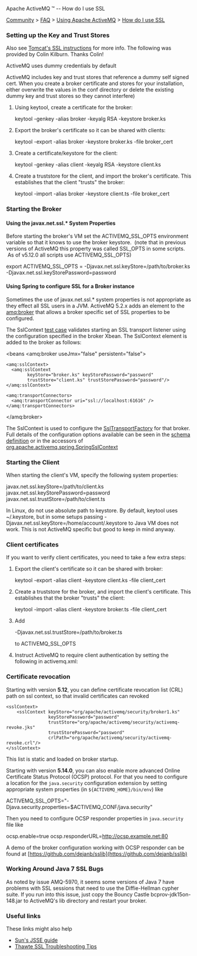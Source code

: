 Apache ActiveMQ ™ -- How do I use SSL 

[Community](community.html) > [FAQ](faq.html) > [Using Apache ActiveMQ](using-apache-activemq.html) > [How do I use SSL](how-do-i-use-ssl.html)


### Setting up the Key and Trust Stores

Also see [Tomcat's SSL instructions](http://jakarta.apache.org/tomcat/tomcat-5.5-doc/ssl-howto.html) for more info. The following was provided by Colin Kilburn. Thanks Colin!

ActiveMQ uses dummy credentials by default

ActiveMQ includes key and trust stores that reference a dummy self signed cert. When you create a broker certificate and stores for your installation, either overwrite the values in the conf directory or delete the existing dummy key and trust stores so they cannot interfere)

1.  Using keytool, create a certificate for the broker:
    
    keytool -genkey -alias broker -keyalg RSA -keystore broker.ks
    
2.  Export the broker's certificate so it can be shared with clients:
    
    keytool -export -alias broker -keystore broker.ks -file broker_cert
    
3.  Create a certificate/keystore for the client:
    
    keytool -genkey -alias client -keyalg RSA -keystore client.ks
    
4.  Create a truststore for the client, and import the broker's certificate. This establishes that the client "trusts" the broker:
    
    keytool -import -alias broker -keystore client.ts -file broker_cert
    

### Starting the Broker

#### Using the javax.net.ssl.* System Properties

Before starting the broker's VM set the ACTIVEMQ\_SSL\_OPTS environment variable so that it knows to use the broker keystore.  (note that in previous versions of ActiveMQ this property was called SSL\_OPTS in some scripts.  As of v5.12.0 all scripts use ACTIVEMQ\_SSL_OPTS)

export ACTIVEMQ\_SSL\_OPTS = -Djavax.net.ssl.keyStore=/path/to/broker.ks -Djavax.net.ssl.keyStorePassword=password

#### Using Spring to configure SSL for a Broker instance

Sometimes the use of javax.net.ssl.* system properties is not appropriate as they effect all SSL users in a JVM. ActiveMQ 5.2.x adds an <sslContext> element to the <amq:broker> that allows a broker specific set of SSL properties to be configured.

The SslContext [test case](https://svn.apache.org/repos/asf/activemq/trunk/activemq-unit-tests/src/test/java/org/apache/activemq/transport/tcp/SslContextBrokerServiceTest.java) validates starting an SSL transport listener using the configuration specified in the broker Xbean. The SslContext element is added to the broker as follows:

<beans
  <amq:broker useJmx="false" persistent="false">

    <amq:sslContext>
      <amq:sslContext
      		keyStore="broker.ks" keyStorePassword="password"
      		trustStore="client.ks" trustStorePassword="password"/>
    </amq:sslContext>

    <amq:transportConnectors>
      <amq:transportConnector uri="ssl://localhost:61616" />
    </amq:transportConnectors>

  </amq:broker>
</beans>

The SslContext is used to configure the [SslTransportFactory](https://svn.apache.org/repos/asf/activemq/trunk/activemq-client/src/main/java/org/apache/activemq/transport/tcp/SslTransportFactory.java) for that broker. Full details of the configuration options available can be seen in the [schema definition](http://activemq.apache.org/schema/core/activemq-core-5.2-SNAPSHOT.xsd) or in the accessors of [org.apache.activemq.spring.SpringSslContext](https://svn.apache.org/repos/asf/activemq/trunk/activemq-spring/src/main/java/org/apache/activemq/spring/SpringSslContext.java)

### Starting the Client

When starting the client's VM, specify the following system properties:

javax.net.ssl.keyStore=/path/to/client.ks
javax.net.ssl.keyStorePassword=password
javax.net.ssl.trustStore=/path/to/client.ts

In Linux, do not use absolute path to keystore. By default, keytool uses ~/.keystore, but in some setups passing -Djavax.net.ssl.keyStore=/home/account/.keystore to Java VM does not work. This is not ActiveMQ specific but good to keep in mind anyway.

### Client certificates

If you want to verify client certificates, you need to take a few extra steps:

1.  Export the client's certificate so it can be shared with broker:
    
    keytool -export -alias client -keystore client.ks -file client_cert
    
2.  Create a truststore for the broker, and import the client's certificate. This establishes that the broker "trusts" the client:
    
    keytool -import -alias client -keystore broker.ts -file client_cert
    
3.  Add
    
    -Djavax.net.ssl.trustStore=/path/to/broker.ts
    
    to ACTIVEMQ\_SSL\_OPTS
    
4.  Instruct ActiveMQ to require client authentication by setting the following in activemq.xml:
    
      <transportConnectors>
        <transportConnector name="ssl" uri="ssl://localhost:61617?needClientAuth=true" />
      </transportConnectors>
    

### Certificate revocation

Starting with version **5.12**, you can define certificate revocation list (CRL) path on ssl context, so that invalid certificates can revoked

    <sslContext>
        <sslContext keyStore="org/apache/activemq/security/broker1.ks"
                    keyStorePassword="password"
                    trustStore="org/apache/activemq/security/activemq-revoke.jks"
                    trustStorePassword="password"
                    crlPath="org/apache/activemq/security/activemq-revoke.crl"/>
    </sslContext>

This list is static and loaded on broker startup.

Starting with version **5.14.0**, you can also enable more advanced Online Certificate Status Protocol (OCSP) protocol. For that you need to configure a location for the `java.security` configuration extension by setting appropriate system properties (in `${ACTIVEMQ_HOME}/bin/env`) like

ACTIVEMQ\_SSL\_OPTS="-Djava.security.properties=$ACTIVEMQ_CONF/java.security"

Then you need to configure OCSP responder properties in `java.security` file like

ocsp.enable=true
ocsp.responderURL=http://ocsp.example.net:80

A demo of the broker configuration working with OCSP responder can be found at [https://github.com/dejanb/sslib](https://github.com/dejanb/sslib)

### Working Around Java 7 SSL Bugs

As noted by issue AMQ-5970, it seems some versions of Java 7 have problems with SSL sessions that need to use the Diffie-Hellman cypher suite. If you run into this issue, just copy the Bouncy Castle bcprov-jdk15on-148.jar to ActiveMQ's lib directory and restart your broker.

### Useful links

These links might also help

*   [Sun's JSSE guide](http://java.sun.com/j2se/1.4.2/docs/guide/security/jsse/JSSERefGuide.html#CreateKeystore)
*   [Thawte SSL Troubleshooting Tips](https://search.thawte.com/support/ssl-digital-certificates/index?page=content&id=SO10061)

